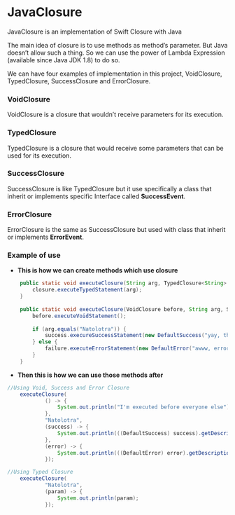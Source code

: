 # JavaClosure
JavaClosure is an implementation of Swift Closure with Java 

The main idea of closure is to use methods as method’s parameter. But Java doesn’t allow such a thing. So we can use the power of Lambda Expression (available since Java JDK 1.8) to do so.

We can have four examples of implementation in this project, VoidClosure, TypedClosure, SuccessClosure and ErrorClosure.

### VoidClosure
VoidClosure is a closure that wouldn’t receive parameters for its execution.

### TypedClosure
TypedClosure is a closure that would receive some parameters that can be used for its execution.

### SuccessClosure
SuccessClosure is like TypedClosure but it use specifically a class that inherit or implements specific Interface called **SuccessEvent**.

### ErrorClosure
ErrorClosure is the same as SuccessClosure but used with class that inherit or implements **ErrorEvent**.

### Example of use
- **This is how we can create methods which use closure**
``` Java
	public static void executeClosure(String arg, TypedClosure<String> closure) {
		closure.executeTypedStatement(arg);
	}
	
	public static void executeClosure(VoidClosure before, String arg, SuccessClosure<SuccessEvent> success, ErrorClosure<ErrorEvent> failure) {
		before.executeVoidStatement();
		
		if (arg.equals("Natolotra")) {
			success.execureSuccessStatement(new DefaultSuccess("yay, this works"));
		} else {
			failure.executeErrorStatement(new DefaultError("awww, error occurred"));
		}
	}
```
- **Then this is how we can use those methods after**
``` Java
//Using Void, Success and Error Closure
	executeClosure(
			() -> {
				System.out.println("I'm executed before everyone else");
			},
			"Natolotra",
			(success) -> {
				System.out.println(((DefaultSuccess) success).getDescription());
			},
			(error) -> {
				System.out.println(((DefaultError) error).getDescription());
			});
```

``` Java
//Using Typed Closure
	executeClosure(
			"Natolotra",
			(param) -> {
				System.out.println(param);
			});
```

